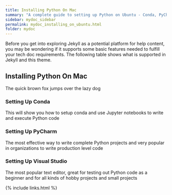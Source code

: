 ```yaml
---
title: Installing Python On Mac
summary: "A complete guide to setting up Python on Ubuntu - Conda, PyCharm, Visual Studio and using the command line Python"
sidebar: mydoc_sidebar
permalink: mydoc_installing_on_ubuntu.html
folder: mydoc
---
```


Before you get into exploring Jekyll as a potential platform for help content, you may be wondering if it supports some basic features needed to fulfill your tech doc requirements. The following table shows what is supported in Jekyll and this theme.

## Installing Python On Mac

The quick brown fox jumps over the lazy dog

### Setting Up Conda

This will show you how to setup conda and use Jupyter notebooks to write and execute Python code

### Setting Up PyCharm

The most effective way to write complete Python projects and very popular in organizations to write production level code

### Setting Up Visual Studio

The most popular text editor, great for testing out Python code as a beginner and for all kinds of hobby projects and small projects

{% include links.html %}
